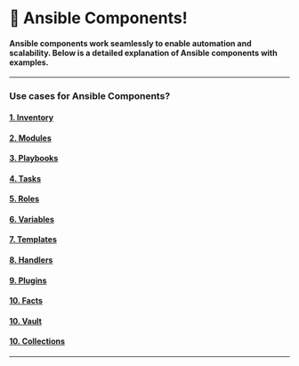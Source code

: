 

# 🚀 Ansible Components!

#### Ansible components work seamlessly to enable automation and scalability. Below is a detailed explanation of Ansible components with examples.

---

### Use cases for Ansible Components?

#### [1. Inventory](https://github.com/LondheShubham153/ansible-zero-to-hero/blob/main/Ansible%20Components/Inventory.md)
#### [2. Modules](https://github.com/LondheShubham153/ansible-zero-to-hero/blob/main/Ansible%20Components/Modules.md)
#### [3. Playbooks](https://github.com/LondheShubham153/ansible-zero-to-hero/blob/main/Ansible%20Components/Playbooks.md)
#### [4. Tasks](https://github.com/LondheShubham153/ansible-zero-to-hero/blob/main/Ansible%20Components/Tasks.md)
#### [5. Roles](https://github.com/LondheShubham153/ansible-zero-to-hero/blob/main/Ansible%20Components/Roles.md)
#### [6. Variables](https://github.com/LondheShubham153/ansible-zero-to-hero/blob/main/Ansible%20Components/Variables.md)
#### [7. Templates](https://github.com/LondheShubham153/ansible-zero-to-hero/blob/main/Ansible%20Components/Templates.md)
#### [8. Handlers](https://github.com/LondheShubham153/ansible-zero-to-hero/blob/main/Ansible%20Components/Handlers.md)
#### [9. Plugins](https://github.com/LondheShubham153/ansible-zero-to-hero/blob/main/Ansible%20Components/Plugins.md)
#### [10. Facts](https://github.com/LondheShubham153/ansible-zero-to-hero/blob/main/Ansible%20Components/Facts.md)
#### [10. Vault](https://github.com/LondheShubham153/ansible-zero-to-hero/blob/main/Ansible%20Components/Vault.md)
#### [10. Collections](https://github.com/LondheShubham153/ansible-zero-to-hero/blob/main/Ansible%20Components/Collections.md)

---
